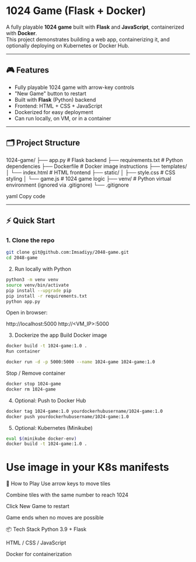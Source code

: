 
# 1024 Game (Flask + Docker)

A fully playable **1024 game** built with **Flask** and **JavaScript**, containerized with **Docker**.  
This project demonstrates building a web app, containerizing it, and optionally deploying on Kubernetes or Docker Hub.

---

## 🎮 Features

- Fully playable 1024 game with arrow-key controls  
- "New Game" button to restart  
- Built with **Flask** (Python) backend  
- Frontend: HTML + CSS + JavaScript  
- Dockerized for easy deployment  
- Can run locally, on VM, or in a container

---

## 🗂 Project Structure

1024-game/
├── app.py # Flask backend
├── requirements.txt # Python dependencies
├── Dockerfile # Docker image instructions
├── templates/
│ └── index.html # HTML frontend
├── static/
│ ├── style.css # CSS styling
│ └── game.js # 1024 game logic
├── venv/ # Python virtual environment (ignored via .gitignore)
└── .gitignore

yaml
Copy code

---

## ⚡ Quick Start

### 1. Clone the repo
```bash
git clone git@github.com:Imsadiyy/2048-game.git
cd 2048-game
```

2. Run locally with Python
```bash
python3 -m venv venv
source venv/bin/activate
pip install --upgrade pip
pip install -r requirements.txt
python app.py
```

Open in browser:

http://localhost:5000
http://<VM_IP>:5000

3. Dockerize the app
Build Docker image
```bash
docker build -t 1024-game:1.0 .
Run container

docker run -d -p 5000:5000 --name 1024-game 1024-game:1.0
```
Stop / Remove container
```bash
docker stop 1024-game
docker rm 1024-game
```

4. Optional: Push to Docker Hub
```bash
docker tag 1024-game:1.0 yourdockerhubusername/1024-game:1.0
docker push yourdockerhubusername/1024-game:1.0
```

5. Optional: Kubernetes (Minikube)

```bash
eval $(minikube docker-env)
docker build -t 1024-game:1.0 .
```

# Use image in your K8s manifests
🎯 How to Play
Use arrow keys to move tiles

Combine tiles with the same number to reach 1024

Click New Game to restart

Game ends when no moves are possible

📦 Tech Stack
Python 3.9 + Flask

HTML / CSS / JavaScript

Docker for containerization
